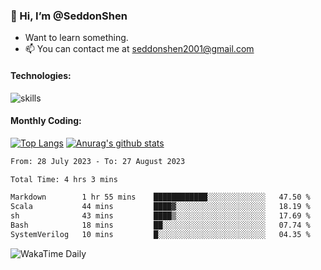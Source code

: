 ### 👋 Hi, I’m @SeddonShen
- Want to learn something.
- 📫 You can contact me at seddonshen2001@gmail.com

#### Technologies:

![skills](https://skillicons.dev/icons?i=scala,js,html,css,bootstrap,jquery,c,cpp,cloudflare,django,docker,flask,git,github,githubactions,linux,latex,mysql,nodejs,ps,php,pr,py,raspberrypi,redis,unreal,v,vscode,vue,bash)

#### Monthly Coding:
[![Top Langs](https://github-readme-stats.vercel.app/api/top-langs?username=seddonshen&show_icons=true&locale=en&layout=compact&hide=html&langs_count=8)](https://github.com/SeddonShen/)
[![Anurag's github stats](https://github-readme-stats.vercel.app/api?username=SeddonShen&count_private=true&show_icons=true)](https://github.com/anuraghazra/github-readme-stats)
<!--START_SECTION:waka-->

```txt
From: 28 July 2023 - To: 27 August 2023

Total Time: 4 hrs 3 mins

Markdown        1 hr 55 mins    ████████████░░░░░░░░░░░░░   47.50 %
Scala           44 mins         ████▓░░░░░░░░░░░░░░░░░░░░   18.19 %
sh              43 mins         ████▒░░░░░░░░░░░░░░░░░░░░   17.69 %
Bash            18 mins         ██░░░░░░░░░░░░░░░░░░░░░░░   07.74 %
SystemVerilog   10 mins         █░░░░░░░░░░░░░░░░░░░░░░░░   04.35 %
```

<!--END_SECTION:waka-->

![WakaTime Daily](https://wakatime.com/share/@seddon2001/61a7e342-5f12-4fea-bf92-1fac161e97d6.svg)
<!---
SeddonShen/SeddonShen is a ✨ special ✨ repository because its `README.md` (this file) appears on your GitHub profile.
You can click the Preview link to take a look at your changes.
--->
